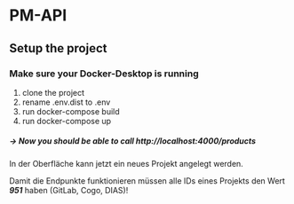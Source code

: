 # PM-API

## Setup the project
### Make sure your Docker-Desktop is running

1. clone the project
2. rename .env.dist to .env
3. run docker-compose build
4. run docker-compose up

##### -> Now you should be able to call http://localhost:4000/products
In der Oberfläche kann jetzt ein neues Projekt angelegt werden.

Damit die Endpunkte funktionieren müssen alle IDs eines Projekts den Wert ***951*** haben (GitLab, Cogo, DIAS)!

